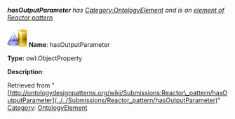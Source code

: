 ___hasOutputParameter__ has [Category:OntologyElement](../../Category/OntologyElement "Category:OntologyElement") and is an [element of](../../Property/ElementOf "Property:ElementOf") [Reactor pattern](../../Submissions/Reactor_pattern "Submissions:Reactor pattern")_


  




[![ObjectProperty](../../images/thumb/c/c3/ObjectProperty.gif/45px-ObjectProperty.gif)](../../Image/ObjectProperty.gif "ObjectProperty")
__Name__: hasOutputParameter 


__Type:__ owl:ObjectProperty 


__Description__: 





Retrieved from "[http://ontologydesignpatterns.org/wiki/Submissions:Reactor\_pattern/hasOutputParameter](../../Submissions/Reactor_pattern/hasOutputParameter)"
 [Category](http://ontologydesignpatterns.org/wiki/Special:Categories "Special:Categories"): [OntologyElement](../../Category/OntologyElement "Category:OntologyElement")